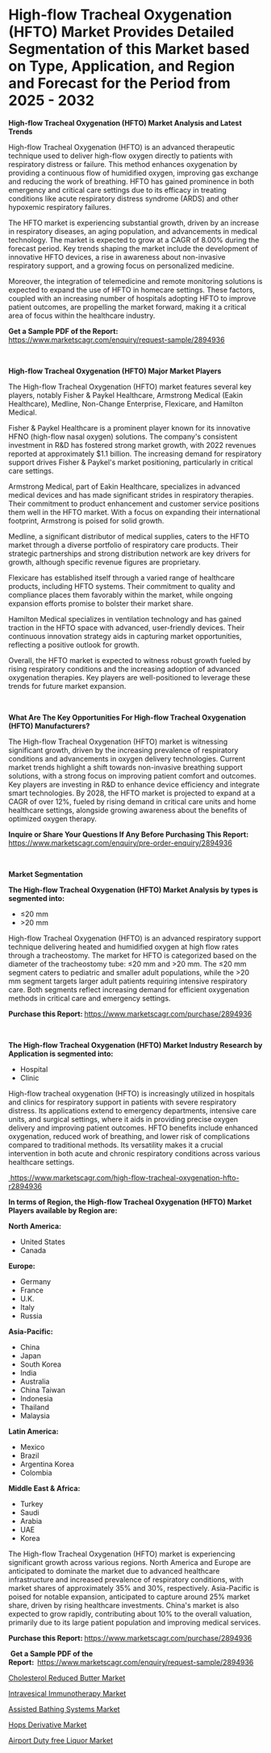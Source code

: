 <p><h1>High-flow Tracheal Oxygenation (HFTO) Market Provides Detailed Segmentation of this Market based on Type, Application, and Region and Forecast for the Period from 2025 - 2032</h1></p><p><strong>High-flow Tracheal Oxygenation (HFTO) Market Analysis and Latest Trends</strong></p>
<p><p>High-flow Tracheal Oxygenation (HFTO) is an advanced therapeutic technique used to deliver high-flow oxygen directly to patients with respiratory distress or failure. This method enhances oxygenation by providing a continuous flow of humidified oxygen, improving gas exchange and reducing the work of breathing. HFTO has gained prominence in both emergency and critical care settings due to its efficacy in treating conditions like acute respiratory distress syndrome (ARDS) and other hypoxemic respiratory failures.</p><p>The HFTO market is experiencing substantial growth, driven by an increase in respiratory diseases, an aging population, and advancements in medical technology. The market is expected to grow at a CAGR of 8.00% during the forecast period. Key trends shaping the market include the development of innovative HFTO devices, a rise in awareness about non-invasive respiratory support, and a growing focus on personalized medicine.</p><p>Moreover, the integration of telemedicine and remote monitoring solutions is expected to expand the use of HFTO in homecare settings. These factors, coupled with an increasing number of hospitals adopting HFTO to improve patient outcomes, are propelling the market forward, making it a critical area of focus within the healthcare industry.</p></p>
<p><strong>Get a Sample PDF of the Report:&nbsp;</strong> <a href="https://www.marketscagr.com/enquiry/request-sample/2894936?utm_campaign=2660&utm_medium=2&utm_source=Github&utm_content=ia&utm_term=15032025&utm_id=high-flow-tracheal-oxygenation-hfto">https://www.marketscagr.com/enquiry/request-sample/2894936</a></p>
<p>&nbsp;</p>
<p><strong>High-flow Tracheal Oxygenation (HFTO) Major Market Players</strong></p>
<p><p>The High-flow Tracheal Oxygenation (HFTO) market features several key players, notably Fisher & Paykel Healthcare, Armstrong Medical (Eakin Healthcare), Medline, Non-Change Enterprise, Flexicare, and Hamilton Medical. </p><p>Fisher & Paykel Healthcare is a prominent player known for its innovative HFNO (high-flow nasal oxygen) solutions. The company's consistent investment in R&D has fostered strong market growth, with 2022 revenues reported at approximately $1.1 billion. The increasing demand for respiratory support drives Fisher & Paykel's market positioning, particularly in critical care settings.</p><p>Armstrong Medical, part of Eakin Healthcare, specializes in advanced medical devices and has made significant strides in respiratory therapies. Their commitment to product enhancement and customer service positions them well in the HFTO market. With a focus on expanding their international footprint, Armstrong is poised for solid growth. </p><p>Medline, a significant distributor of medical supplies, caters to the HFTO market through a diverse portfolio of respiratory care products. Their strategic partnerships and strong distribution network are key drivers for growth, although specific revenue figures are proprietary.</p><p>Flexicare has established itself through a varied range of healthcare products, including HFTO systems. Their commitment to quality and compliance places them favorably within the market, while ongoing expansion efforts promise to bolster their market share.</p><p>Hamilton Medical specializes in ventilation technology and has gained traction in the HFTO space with advanced, user-friendly devices. Their continuous innovation strategy aids in capturing market opportunities, reflecting a positive outlook for growth.</p><p>Overall, the HFTO market is expected to witness robust growth fueled by rising respiratory conditions and the increasing adoption of advanced oxygenation therapies. Key players are well-positioned to leverage these trends for future market expansion.</p></p>
<p>&nbsp;</p>
<p><strong>What Are The Key Opportunities For High-flow Tracheal Oxygenation (HFTO) Manufacturers?</strong></p>
<p><p>The High-flow Tracheal Oxygenation (HFTO) market is witnessing significant growth, driven by the increasing prevalence of respiratory conditions and advancements in oxygen delivery technologies. Current market trends highlight a shift towards non-invasive breathing support solutions, with a strong focus on improving patient comfort and outcomes. Key players are investing in R&D to enhance device efficiency and integrate smart technologies. By 2028, the HFTO market is projected to expand at a CAGR of over 12%, fueled by rising demand in critical care units and home healthcare settings, alongside growing awareness about the benefits of optimized oxygen therapy.</p></p>
<p><strong>Inquire or Share Your Questions If Any Before Purchasing This Report:</strong> <a href="https://www.marketscagr.com/enquiry/pre-order-enquiry/2894936?utm_campaign=2660&utm_medium=2&utm_source=Github&utm_content=ia&utm_term=15032025&utm_id=high-flow-tracheal-oxygenation-hfto">https://www.marketscagr.com/enquiry/pre-order-enquiry/2894936</a></p>
<p>&nbsp;</p>
<p><strong>Market Segmentation</strong></p>
<p><strong>The High-flow Tracheal Oxygenation (HFTO) Market Analysis by types is segmented into:</strong></p>
<p><ul><li> ≤20 mm</li><li>>20 mm </li></ul></p>
<p><p>High-flow Tracheal Oxygenation (HFTO) is an advanced respiratory support technique delivering heated and humidified oxygen at high flow rates through a tracheostomy. The market for HFTO is categorized based on the diameter of the tracheostomy tube: ≤20 mm and >20 mm. The ≤20 mm segment caters to pediatric and smaller adult populations, while the >20 mm segment targets larger adult patients requiring intensive respiratory care. Both segments reflect increasing demand for efficient oxygenation methods in critical care and emergency settings.</p></p>
<p><strong>Purchase this Report:&nbsp;</strong><a href="https://www.marketscagr.com/purchase/2894936?utm_campaign=2660&utm_medium=2&utm_source=Github&utm_content=ia&utm_term=15032025&utm_id=high-flow-tracheal-oxygenation-hfto">https://www.marketscagr.com/purchase/2894936</a></p>
<p>&nbsp;</p>
<p><strong>The High-flow Tracheal Oxygenation (HFTO) Market Industry Research by Application is segmented into:</strong></p>
<p><ul><li> Hospital</li><li>Clinic </li></ul></p>
<p><p>High-flow tracheal oxygenation (HFTO) is increasingly utilized in hospitals and clinics for respiratory support in patients with severe respiratory distress. Its applications extend to emergency departments, intensive care units, and surgical settings, where it aids in providing precise oxygen delivery and improving patient outcomes. HFTO benefits include enhanced oxygenation, reduced work of breathing, and lower risk of complications compared to traditional methods. Its versatility makes it a crucial intervention in both acute and chronic respiratory conditions across various healthcare settings.</p></p>
<p><a href="https://www.marketscagr.com/high-flow-tracheal-oxygenation-hfto-r2894936?utm_campaign=2660&utm_medium=2&utm_source=Github&utm_content=ia&utm_term=15032025&utm_id=high-flow-tracheal-oxygenation-hfto">&nbsp;https://www.marketscagr.com/high-flow-tracheal-oxygenation-hfto-r2894936</a></p>
<p><strong>In terms of Region, the High-flow Tracheal Oxygenation (HFTO) Market Players available by Region are:</strong></p>
<p>
    <p> <strong> North America: </strong>
        <ul>
            <li>United States</li>
            <li>Canada</li>
        </ul>
        </p> 
    <p> <strong> Europe: </strong>
        <ul>
            <li>Germany</li>
            <li>France</li>
            <li>U.K.</li>
            <li>Italy</li>
            <li>Russia</li>
        </ul>
        </p> 
    <p> <strong> Asia-Pacific: </strong>
        <ul>
            <li>China</li>
            <li>Japan</li>
            <li>South Korea</li>
            <li>India</li>
            <li>Australia</li>
            <li>China Taiwan</li>
            <li>Indonesia</li>
            <li>Thailand</li>
            <li>Malaysia</li>
        </ul>
        </p> 
    <p> <strong> Latin America: </strong>
        <ul>
            <li>Mexico</li>
            <li>Brazil</li>
            <li>Argentina Korea</li>
            <li>Colombia</li>
        </ul>
        </p> 
    <p> <strong> Middle East & Africa: </strong>
        <ul>
            <li>Turkey</li>
            <li>Saudi</li>
            <li>Arabia</li>
            <li>UAE</li>
            <li>Korea</li>
        </ul>
    </p>
    </p>
<p><p>The High-flow Tracheal Oxygenation (HFTO) market is experiencing significant growth across various regions. North America and Europe are anticipated to dominate the market due to advanced healthcare infrastructure and increased prevalence of respiratory conditions, with market shares of approximately 35% and 30%, respectively. Asia-Pacific is poised for notable expansion, anticipated to capture around 25% market share, driven by rising healthcare investments. China's market is also expected to grow rapidly, contributing about 10% to the overall valuation, primarily due to its large patient population and improving medical services.</p></p>
<p><strong>Purchase this Report: </strong><a href="https://www.marketscagr.com/purchase/2894936?utm_campaign=2660&utm_medium=2&utm_source=Github&utm_content=ia&utm_term=15032025&utm_id=high-flow-tracheal-oxygenation-hfto">https://www.marketscagr.com/purchase/2894936</a></p>
<p>&nbsp;<strong>Get a Sample PDF of the Report:&nbsp;&nbsp;</strong><a href="https://www.marketscagr.com/enquiry/request-sample/2894936?utm_campaign=2660&utm_medium=2&utm_source=Github&utm_content=ia&utm_term=15032025&utm_id=high-flow-tracheal-oxygenation-hfto">https://www.marketscagr.com/enquiry/request-sample/2894936</a></p>
<p><strong></strong></p>
<p><p><a href="https://www.linkedin.com/pulse/cholesterol-reduced-butter-market-trends-report-d26mc?utm_campaign=2660&utm_medium=2&utm_source=Github&utm_content=ia&utm_term=15032025&utm_id=high-flow-tracheal-oxygenation-hfto">Cholesterol Reduced Butter Market</a></p><p><a href="https://github.com/gukenneth26571/Market-Research-Report-List-1/blob/main/intravesical-immunotherapy-market.md?utm_campaign=2660&utm_medium=2&utm_source=Github&utm_content=ia&utm_term=15032025&utm_id=high-flow-tracheal-oxygenation-hfto">Intravesical Immunotherapy Market</a></p><p><a href="https://github.com/ChiragRp1/Market-Research-Report-List-7/blob/main/assisted-bathing-systems-market.md?utm_campaign=2660&utm_medium=2&utm_source=Github&utm_content=ia&utm_term=15032025&utm_id=high-flow-tracheal-oxygenation-hfto">Assisted Bathing Systems Market</a></p><p><a href="https://www.linkedin.com/pulse/hops-derivative-market-evolution-regional-adaptations-innovation-qwqmc?utm_campaign=2660&utm_medium=2&utm_source=Github&utm_content=ia&utm_term=15032025&utm_id=high-flow-tracheal-oxygenation-hfto">Hops Derivative Market</a></p><p><a href="https://www.linkedin.com/pulse/rising-trends-airport-duty-free-liquor-market-projected-zzq1c?utm_campaign=2660&utm_medium=2&utm_source=Github&utm_content=ia&utm_term=15032025&utm_id=high-flow-tracheal-oxygenation-hfto">Airport Duty free Liquor Market</a></p></p>